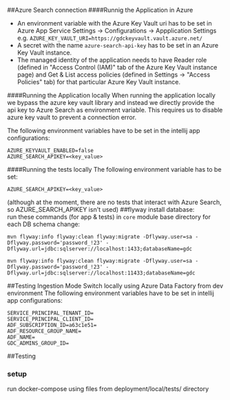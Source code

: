 ##Azure Search connection
####Runnig the Application in Azure
- An environment variable with the Azure Key Vault uri has to be set in Azure App Service Settings -> Configurations -> Appplication Settings e.g. `AZURE_KEY_VAULT_URI=https://gdckeyvault.vault.azure.net/`
- A secret with the name `azure-search-api-key` has to be set in an Azure Key Vault instance. 
- The managed identity of the application needs to have Reader role (defined in "Access Control (IAM)" tab of the Azure Key Vault instance page) and Get & List access policies (defined in Settings -> "Access Policies" tab) for that particular Azure Key Vault instance.


####Running the Application locally
When running the application locally we bypass the azure key vault library and instead we directly provide the api key to Azure Search as environment variable.
This requires us to disable azure key vault to prevent a connection error. 

The following environment variables have to be set in the intellij app configurations:
```
AZURE_KEYVAULT_ENABLED=false
AZURE_SEARCH_APIKEY=<key_value>
```

####Running the tests locally
The following environment variable has to be set:
```
AZURE_SEARCH_APIKEY=<key_value>
```
(although at the moment, there are no tests that interact with Azure Search, so AZURE_SEARCH_APIKEY isn't used)
##flyway install database:  
run these commands (for app & tests) in `core` module base directory for each DB schema change:
```
mvn flyway:info flyway:clean flyway:migrate -Dflyway.user=sa -Dflyway.password='password_!23' -Dflyway.url=jdbc:sqlserver://localhost:1433;databaseName=gdc
```

```
mvn flyway:info flyway:clean flyway:migrate -Dflyway.user=sa -Dflyway.password='password_!23' -Dflyway.url=jdbc:sqlserver://localhost:11433;databaseName=gdc
```

##Testing Ingestion Mode Switch locally using Azure Data Factory from dev environment
The following environment variables have to be set in intellij app configurations:
```
SERVICE_PRINCIPAL_TENANT_ID=
SERVICE_PRINCIPAL_CLIENT_ID=
ADF_SUBSCRIPTION_ID=a63c1e51=
ADF_RESOURCE_GROUP_NAME=
ADF_NAME=
GDC_ADMINS_GROUP_ID=
```


##Testing
### setup
run docker-compose using files from deployment/local/tests/ directory
